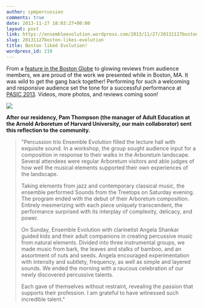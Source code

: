 ```yaml
---
author: cpmpercussion
comments: true
date: 2013-11-27 18:03:27+00:00
layout: post
link: https://ensembleevolution.wordpress.com/2013/11/27/20131127boston-likes-evolution/
slug: 20131127boston-likes-evolution
title: Boston liked Evolution!
wordpress_id: 219
---
```


From a [feature in the Boston Globe](http://www.bostonglobe.com/arts/music/2013/11/07/ensemble-evolution-brings-treetop-sounds-arnold-arboretum/6hw3dZlCLTzm8lqZXXoaYL/story.html) to glowing reviews from audience members, we are proud of the work we presented while in Boston, MA. It was wild to get the gang back together! Performing for such a welcoming and responsive audience set the tone for a successful performance at [PASIC 2013](http://www.pas.org/pasic.aspx). Videos, more photos, and reviews coming soon!

![](https://ensembleevolution.files.wordpress.com/2013/11/cb64d-bostonglobearticle.jpg)

**After our residency, Pam Thompson (the manager of Adult Education at the Arnold Arboretum of Harvard University, our main collaborator) sent this reflection to the community.**

> "Percussion trio Ensemble Evolution filled the lecture hall with exquisite sound.  In a workshop, the group sought audience input for a composition in response to their walks in the Arboretum landscape. Several attendees were regular Arboretum visitors and able judges of how well the musical elements supported their own experiences of the landscape.
>
> Taking elements from jazz and contemporary classical music, the ensemble performed Sounds from the Treetops on Saturday evening. The program ended with the debut of their Arboretum composition. Entirely mesmerizing with each piece uniquely transcendent, the performance surprised with its interplay of complexity, delicacy, and power.  
>
> On Sunday, Ensemble Evolution with clarinetist Angela Shankar guided kids and their adult companions in creating percussive music from natural elements. Divided into three instrumental groups, we made music from bark, the leaves and stalks of bamboo, and an assortment of nuts and seeds. Angela encouraged experimentation with intensity and subtlety, frequency, as well as simple and layered sounds. We ended the morning with a raucous celebration of our newly discovered percussive talents.
>
> Each gave of themselves without restraint, revealing the passion that supports their profession. I am grateful to have witnessed such incredible talent."
